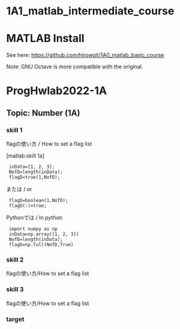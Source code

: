 # 1A1_matlab_intermediate_course

 
# MATLAB Install
See here:
https://github.com/hirowgit/1A0_matlab_basic_course

Note: GNU Octave is more compatible with the original.  
  
# ProgHwlab2022-1A 
## Topic: Number (1A) 
### skill 1
flagの使い方 / How to set a flag list

[matlab:skill 1a]
```
 inData=[1, 2, 3];
 NofD=length(inData);
 flagD=true(1,NofD);
```
または / or
```matlab:skill 1b
 flagD=boolean(1,NofD);
 flagD(:)=true;
```
 Pythonでは / In python
 
```python:skill 1
 import numpy as np
 inData=np.array([1, 2, 3])
 NofD=length(inData);
 flagD=np.full(NofD,True)
```
  
### skill 2
flagの使い方/How to set a flag list

  
### skill 3
flagの使い方/How to set a flag list

### target



